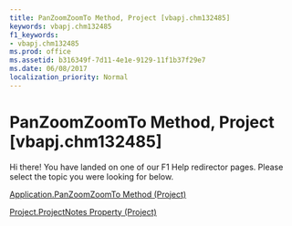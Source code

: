 ```yaml
---
title: PanZoomZoomTo Method, Project [vbapj.chm132485]
keywords: vbapj.chm132485
f1_keywords:
- vbapj.chm132485
ms.prod: office
ms.assetid: b316349f-7d11-4e1e-9129-11f1b37f29e7
ms.date: 06/08/2017
localization_priority: Normal
---
```



# PanZoomZoomTo Method, Project [vbapj.chm132485]

Hi there! You have landed on one of our F1 Help redirector pages. Please select the topic you were looking for below.

[Application.PanZoomZoomTo Method (Project)](http://msdn.microsoft.com/library/bd8510b8-fbdb-2c96-94a7-98c377b2d331%28Office.15%29.aspx)

[Project.ProjectNotes Property (Project)](http://msdn.microsoft.com/library/2a9dcdbe-50f2-544a-8aba-c2db0d6762bc%28Office.15%29.aspx)


